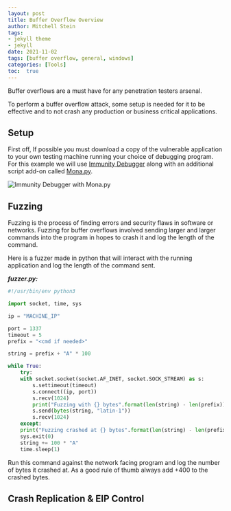 ```yaml
---
layout: post
title: Buffer Overflow Overview
author: Mitchell Stein
tags:
- jekyll theme
- jekyll
date: 2021-11-02
tags: [buffer overflow, general, windows]
categories: [Tools]
toc:  true
---
```


Buffer overflows are a must have for any penetration testers arsenal.

To perform a buffer overflow attack, some setup is needed for it to be effective and to not crash any production or business critical applications.

## Setup

First off, If possible you must download a copy of the vulnerable application to your own testing machine running your choice of debugging program. For this example we will use [Immunity Debugger](https://www.immunityinc.com/products/debugger/) along with an additional script add-on called [Mona.py](https://github.com/corelan/mona).

![Immunity Debugger with Mona.py](https://mitchelldstein.github.io/assets/images/BufferOverflow/ImmunityDebugger.png)

## Fuzzing

Fuzzing is the process of finding errors and security flaws in software or networks. Fuzzing for buffer overflows involved sending larger and larger commands into the program in hopes to crash it and log the length of the command.

Here is a fuzzer made in python that will interact with the running application and log the length of the command sent.

**_fuzzer.py:_**

```python
#!/usr/bin/env python3

import socket, time, sys

ip = "MACHINE_IP"

port = 1337
timeout = 5
prefix = "<cmd if needed>"

string = prefix + "A" * 100

while True:
    try:
    with socket.socket(socket.AF_INET, socket.SOCK_STREAM) as s:
        s.settimeout(timeout)
        s.connect((ip, port))
        s.recv(1024)
        print("Fuzzing with {} bytes".format(len(string) - len(prefix)))
        s.send(bytes(string, "latin-1"))
        s.recv(1024)
    except:
    print("Fuzzing crashed at {} bytes".format(len(string) - len(prefix)))
    sys.exit(0)
    string += 100 * "A"
    time.sleep(1)
```

Run this command against the network facing program and log the number of bytes it crashed at. As a good rule of thumb always add +400 to the crashed bytes.

## Crash Replication & EIP Control
